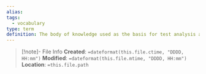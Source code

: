 ```yaml
---
alias: 
tags:
  - vocabulary
type: term
definition: The body of knowledge used as the basis for test analysis and test design.
---
```

> [!note]- File Info
> **Created**:  `=dateformat(this.file.ctime, "DDDD, HH:mm")`
> **Modified**: `=dateformat(this.file.mtime, "DDDD, HH:mm")` 
> **Location**: `=this.file.path`